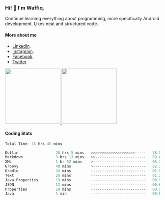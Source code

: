 ### Hi! 👋 I'm Waffiq.

Continue learning everything about programming, more specifically Android development. Likes neat and structured code.

#### More about me 
- [LinkedIn](https://www.linkedin.com/in/waffiqaziz/).
- [Instagram](https://www.instagram.com/waffiqaziz/).
- [Facebook](https://web.facebook.com/WaffiqAziz/).
- [Twitter](https://twitter.com/AzizWaffiq).

<p align="left">
<a href="https://github.com/waffiqaziz">
  <img height="180em" src="https://github-readme-stats-eight-theta.vercel.app/api?username=waffiqaziz&show_icons=true&theme=algolia&include_all_commits=true&count_private=true"/>
  <img height="180em" src="https://github-readme-stats-eight-theta.vercel.app/api/top-langs/?username=waffiqaziz&layout=compact&langs_count=8&theme=algolia"/>
</a>
</p>

#### Coding Stats
<!--START_SECTION:waka-->

```rust
Total Time: 35 hrs 45 mins

Kotlin                 28 hrs 5 mins   >>>>>>>>>>>>>>>>>>>>-----   78.52 %
Markdown               3 hrs 13 mins   >>-----------------------   09.02 %
XML                    1 hr 52 mins    >------------------------   05.23 %
Groovy                 48 mins         >------------------------   02.24 %
Gradle                 32 mins         -------------------------   01.50 %
Text                   26 mins         -------------------------   01.24 %
Java Properties        19 mins         -------------------------   00.92 %
JSON                   12 mins         -------------------------   00.60 %
Properties             10 mins         -------------------------   00.50 %
Java                   1 min           -------------------------   00.09 %
```

<!--END_SECTION:waka-->
